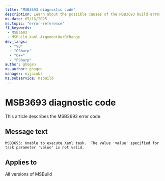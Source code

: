 ```yaml
---
title: "MSB3693 diagnostic code"
description: Learn about the possible causes of the MSB3693 build error, and get troubleshooting tips.
ms.date: 05/16/2025
ms.topic: "error-reference"
f1_keywords:
 - MSB3693
 - MSBuild.Xaml.ArgumentOutOfRange
dev_langs:
  - "VB"
  - "CSharp"
  - "C++"
  - "FSharp"
author: ghogen
ms.author: ghogen
manager: mijacobs
ms.subservice: msbuild
---
```


# MSB3693 diagnostic code

<!-- :::ErrorDefinitionDescription::: -->
<!-- :::editable-content name="introDescription"::: -->
This article describes the MSB3693 error code.
<!-- :::editable-content-end::: -->

## Message text

<!-- :::editable-content name="messageText"::: -->
`MSB3693: Unable to execute Xaml task.  The value 'value' specified for task parameter 'value' is not valid.`
<!-- :::editable-content-end::: -->
<!-- MSB3693: Unable to execute Xaml task.  The value "{1}" specified for task parameter "{0}" is not valid. -->

<!-- :::editable-content name="postOutputDescription"::: -->
<!--
{StrBegin="MSB3693: "}
-->
<!-- :::editable-content-end::: -->
<!-- :::ErrorDefinitionDescription-end::: -->

## Applies to

All versions of MSBuild
